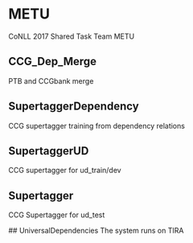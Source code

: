 # METU
CoNLL 2017 Shared Task Team METU


## CCG_Dep_Merge
PTB and CCGbank merge

## SupertaggerDependency
CCG supertagger training from dependency relations

## SupertaggerUD
CCG supertagger for ud_train/dev

## Supertagger
CCG Supertagger for ud_test

## UniversalDependencies
The system runs on TIRA
